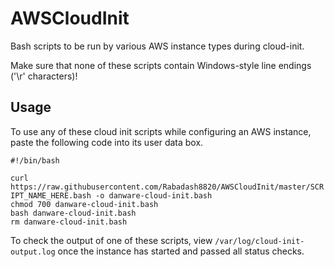 # AWSCloudInit
Bash scripts to be run by various AWS instance types during cloud-init.  

Make sure that none of these scripts contain Windows-style line endings ('\r' characters)!

## Usage
To use any of these cloud init scripts while configuring an AWS instance, paste the following code into its user data box.

`#!/bin/bash`  

`curl https://raw.githubusercontent.com/Rabadash8820/AWSCloudInit/master/SCRIPT_NAME_HERE.bash -o danware-cloud-init.bash`  
`chmod 700 danware-cloud-init.bash`  
`bash danware-cloud-init.bash`  
`rm danware-cloud-init.bash`  

To check the output of one of these scripts, view `/var/log/cloud-init-output.log` once the instance has started and passed all status checks.
